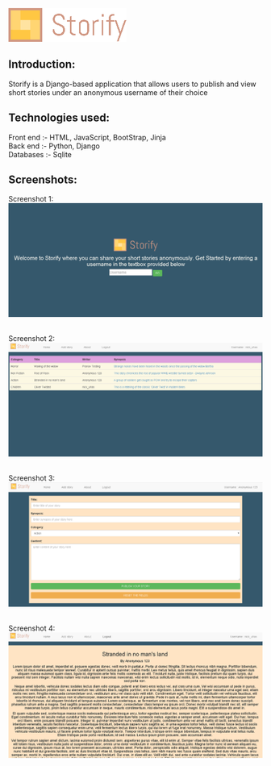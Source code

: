 ![alt text](/storify-logo.png)<br/>

## Introduction:
Storify is a Django-based application that allows users to publish and view short stories under an anonymous username of their choice

## Technologies used:
Front end :- HTML, JavaScript, BootStrap, Jinja <br/>
Back end :- Python, Django <br/>
Databases :- Sqlite

## Screenshots:
Screenshot 1:
![alt text](/screenshot-3.png)<br/><br/>

Screenshot 2:
![alt text](/screenshot-1.png)<br/><br/>

Screenshot 3:
![alt text](/screenshot-2.png)<br/><br/>

Screenshot 4:
![alt text](/screenshot-4.png)
